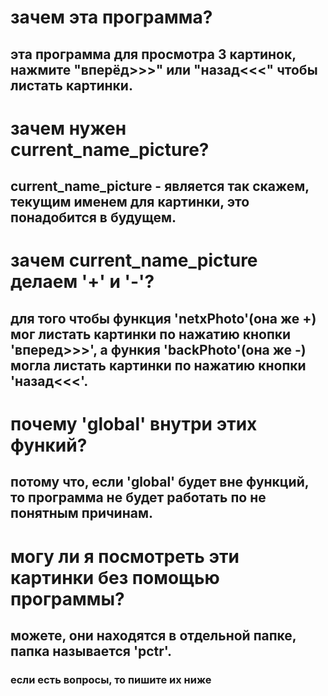 # зачем эта программа?
## эта программа для просмотра 3 картинок, нажмите "вперёд>>>" или "назад<<<" чтобы листать картинки.

# зачем нужен current_name_picture?
## current_name_picture - является так скажем, текущим именем для картинки, это понадобится в будущем.

# зачем current_name_picture делаем '+' и '-'?
## для того чтобы функция 'netxPhoto'(она же +) мог листать картинки по нажатию кнопки 'вперед>>>', а  функия 'backPhoto'(она же -) могла листать картинки по нажатию кнопки 'назад<<<'.

# почему 'global' внутри этих функий?
## потому что, если 'global' будет вне функций, то программа не будет работать по не понятным причинам.

# могу ли я посмотреть эти картинки без помощью программы?
## можете, они находятся в отдельной папке, папка называется 'pctr'.

### если есть вопросы, то пишите их ниже